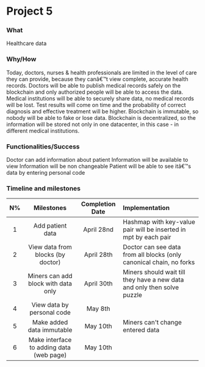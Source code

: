 Project 5
================================================

### What

Healthcare data

### Why/How

Today, doctors, nurses & health professionals are limited in the level of care they can provide, because they canâ€™t view complete, accurate health records. Doctors will be able to publish medical records safely on the blockchain and only authorized people will be able to access the data.
Medical institutions will be able to securely share data, no medical records will be lost. Test results will come on time and the probability of correct diagnosis and effective treatment will be higher. Blockchain is immutable, so nobody will be able to fake or lose data. Blockchain is decentralized, so the information will be stored not only in one datacenter, in this case - in different medical institutions.

### Functionalities/Success

Doctor can add information about patient
Information will be available to view
Information will be non changeable
Patient will be able to see itâ€™s data by entering personal code

### Timeline and milestones

| N%   | Milestones         | Completion Date | Implementation |
| :-------: |:-------------: | :-------------:| :-----|
| 1 | Add patient data | April 28nd | Hashmap with key-value pair will be inserted in mpt by each pair | 
| 2 | View data from blocks (by doctor) | April 28th | Doctor can see data from all blocks (only canonical chain, no forks|
| 3 | Miners can add block with data only | April 30th | Miners should wait till they have a new data and only then solve puzzle|
| 4 | View data by personal code| May 8th | |
| 5 | Make added data immutable | May 10th | Miners can't change entered data |
| 6 | Make interface to adding data (web page) | May 10th | |